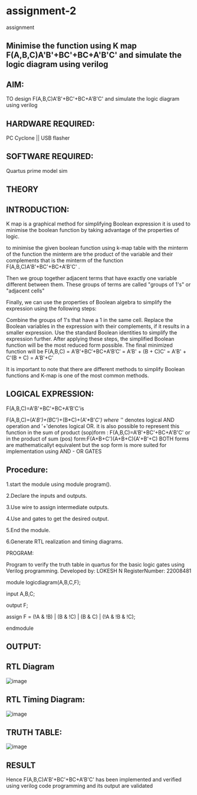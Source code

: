 # assignment-2
assignment

## Minimise the function using K map F(A,B,C)A'B'+BC'+BC+A'B'C' and simulate the logic diagram using verilog

## AIM:

TO design F(A,B,C)A'B'+BC'+BC+A'B'C' and simulate the logic diagram using verilog

## HARDWARE REQUIRED:

PC Cyclone || USB flasher

## SOFTWARE REQUIRED:

Quartus prime model sim

## THEORY

## INTRODUCTION:
 K map is a graphical method for simplifying Boolean expression it is used to minimise the boolean function by taking advantage of the properties of logic.
 
 to minimise the given boolean function using k-map table with the minterm of the function the minterm are trhe product of the variable and their complements that is the minterm of the function F(A,B,C)A'B'+BC'+BC+A'B'C' .
 
 Then we group together adjacent terms that have exactly one variable different between them. These groups of terms are called "groups of 1's" or "adjacent cells"

Finally, we can use the properties of Boolean algebra to simplify the expression using the following steps:

Combine the groups of 1's that have a 1 in the same cell.
Replace the Boolean variables in the expression with their complements, if it results in a smaller expression.
Use the standard Boolean identities to simplify the expression further.
After applying these steps, the simplified Boolean function will be the most reduced form possible.
The final minimized function will be F(A,B,C) = A′B'+BC′+BC+A'B′C′ = A′B' + (B + C)C' = A′B' + C'(B + C) = A′B'+C'

It is important to note that there are different methods to simplify Boolean functions and K-map is one of the most common methods.

## LOGICAL EXPRESSION:

F(A,B,C)=A'B'+BC'+BC+A'B'C'is 

F(A,B,C)=(A'*B')+(B*C')+(B*C)+(A'*B'*C') where '*' denotes logical AND operation and '+'denotes logical OR.
it is also possible to represent this function in the sum of product (sop)form :
F(A,B,C)=A'B'+BC'+BC+A'B'C' or in the product of sum (pos) form:F(A+B+C')(A+B+C)(A'+B'+C) BOTH forms are mathematicallyt equivalent but the sop form is more suited for implementation using AND - OR GATES

 ## Procedure:

1.start the module using module program().

2.Declare the inputs and outputs.

3.Use wire to assign intermediate outputs.

4.Use and gates to get the desired output.

5.End the module.

6.Generate RTL realization and timing diagrams.

PROGRAM:

Program to verify the truth table in quartus for the basic logic gates using Verilog programming.
Developed by: LOKESH N
RegisterNumber: 22008481

module logicdiagram(A,B,C,F);

input A,B,C;

output F;

assign F = (!A & !B) | (B & !C) | (B & C) | (!A & !B & !C);

endmodule

## OUTPUT:

## RTL Diagram
![image](https://user-images.githubusercontent.com/119393019/214244627-25b9dfe3-3515-4745-84a5-fbd197869778.png)

## RTL Timing Diagram:
![image](https://user-images.githubusercontent.com/119393019/214244443-2921b378-6547-4b59-a8d8-7c0c33ea4b1f.png)

## TRUTH TABLE:

![image](https://user-images.githubusercontent.com/119393019/214246703-d39c8b12-6b85-4cd8-80fe-1abf28284d03.png)

## RESULT

Hence  F(A,B,C)A'B'+BC'+BC+A'B'C' has been implemented and verified using verilog code programming and its output are validated
